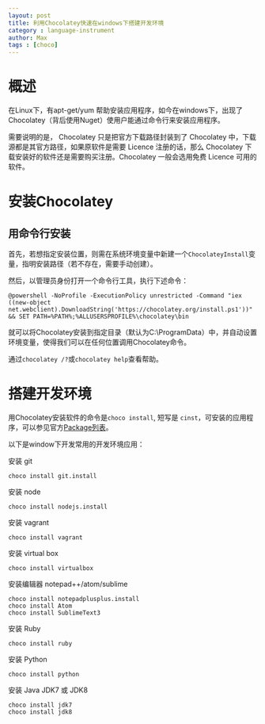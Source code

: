 ```yaml
---
layout: post
title: 利用Chocolatey快速在windows下搭建开发环境
category : language-instrument
author: Max
tags : [choco]
---
```



# 概述

在Linux下，有apt-get/yum 帮助安装应用程序，如今在windows下，出现了Chocolatey（背后使用Nuget）使用户能通过命令行来安装应用程序。

需要说明的是， Chocolatey 只是把官方下载路径封装到了 Chocolatey 中，下载源都是其官方路径，如果原软件是需要 Licence 注册的话，那么 Chocolatey 下载安装好的软件还是需要购买注册。Chocolatey 一般会选用免费 Licence 可用的软件。

# 安装Chocolatey

## 用命令行安装

首先，若想指定安装位置，则需在系统环境变量中新建一个`ChocolateyInstall`变量，指明安装路径（若不存在，需要手动创建）。

然后，以管理员身份打开一个命令行工具，执行下述命令：
```
@powershell -NoProfile -ExecutionPolicy unrestricted -Command "iex ((new-object net.webclient).DownloadString('https://chocolatey.org/install.ps1'))" && SET PATH=%PATH%;%ALLUSERSPROFILE%\chocolatey\bin
```
就可以将Chocolatey安装到指定目录（默认为C:\ProgramData）中，并自动设置环境变量，使得我们可以在任何位置调用Chocolatey命令。

通过`chocolatey /?`或`chocolatey help`查看帮助。

# 搭建开发环境

用Chocolatey安装软件的命令是`choco install`, 短写是 `cinst`，可安装的应用程序，可以参见官方[Package列表](https://chocolatey.org/packages)。

以下是window下开发常用的开发环境应用：

安装 git
```
choco install git.install
```

安装 node
```
choco install nodejs.install
```

安装 vagrant
```
choco install vagrant
```

安装 virtual box
```
choco install virtualbox
```

安装编辑器 notepad++/atom/sublime
```
choco install notepadplusplus.install
choco install Atom
choco install SublimeText3
```

安装 Ruby
```
choco install ruby
```

安装 Python
```
choco install python
```

安装 Java JDK7 或 JDK8
```
choco install jdk7
choco install jdk8
```
